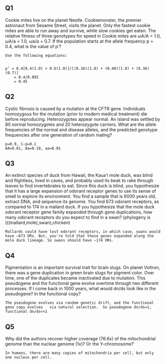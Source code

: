 

## Q1

Cookie mites live on the planet Nestle. Cookiemonster, the premier astronaut from Sesame Street, visits the planet. Only the fastest cookie mites are able to run away and survive, while slow cookies get eaten. The relative fitness of three genotypes for speed in Cookie mites are ωA/A = 1.0, ωA/a = 1.0, ωa/a = 0.7. If the population starts at the allele frequency p = 0.4, what is the value of p’?

	Use the following equations:


	p’ = 0.4[0.4(1.0) + 0.6(1.0)]/[(0.16)(1.0) + (0.48)(1.0) + (0.36)(0.7)] 
	    = 0.4/0.892
	    = 0.45
	   
## Q2 

Cystic fibrosis is caused by a mutation at the CFTR gene. Individuals homozygous for the mutation (prior to modern medical treatment) die before reproducing. Heterozygotes appear normal. An island was settled by 80 normal homozygotes and 20 heterozygote carriers. What are the allele frequencies of the normal and disease alleles, and the predicted genotype frequencies after one generation of random mating?

	p=0.9, 1-p=0.1
	AA=0.81, Aa=0.18, aa=0.01

## Q3

An extinct species of duck from Hawaii, the Kaua'i mole duck, was blind and flightless, lived in caves, and probably used its beak to rake through leaves to find invertebrates to eat. Since this duck is blind, you hypothesize that it has a large expansion of odorant receptor genes to use its sense of smell to explore its environment. You find a sample that is 6000 years old, extract DNA, and sequence its genome. You find 673 odorant receptors, as compared to 174 in a mallard duck. If you hypothesize that the mole duck odorant receptor gene family expanded through gene duplications, how many odorant receptors do you expect to find in a swan? (phylogeny is (((mallard,mole),swan),chicken)

	Mallards could have lost odorant receptors, in which case, swans would have ~673 ORs. But, you're told that these genes expanded along the mole duck lineage. So swans should have ~174 ORs. 
	
## Q4

Pigmentation is an important survival trait for brain slugs. On planet Voltron, there was a gene duplication in green brain slugs for pigment color. Over time, one of the duplicates became inactivated due to mutation. This pseudogene and the functional gene evolve overtime through two different processes. If I come back in 1000 years, what would dn/ds look like in the pseudogene?  In the functional copy?

	The pseudogene evolves via random genetic drift, and the functional gene copy evolves 	via natural selection.  So pseudogene dn/ds=1, functional dn/ds<<1  
	
	
## Q5

Why did the authors recover higher coverage (76.6x) of the mitochondrial genome than the nuclear genome (1x)? Or the Y-chromosome?

	In humans, there are many copies of mitochondria per cell, but only one nucleus per cell.

